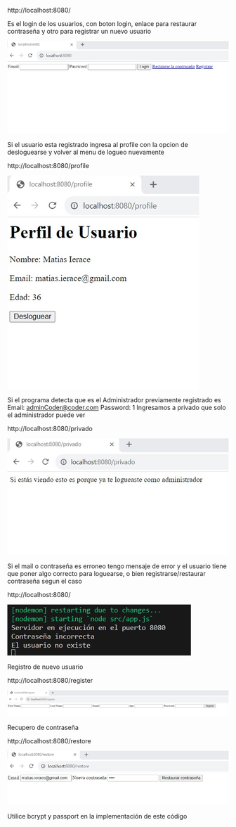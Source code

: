 http://localhost:8080/

Es el login de los usuarios, con boton login, enlace para restaurar contraseña y otro para registrar un nuevo usuario

![Login en http://localhost:8080/](src/public/prints/login.jpg)

Si el usuario esta registrado ingresa al profile con la opcion de desloguearse y volver al menu de logueo nuevamente

http://localhost:8080/profile

![Profile en http://localhost:8080/profile](src/public/prints/profile.jpg)

Si el programa detecta que es el Administrador previamente registrado es
Email: adminCoder@coder.com 
Password: 1
Ingresamos a privado que solo el administrador puede ver

http://localhost:8080/privado

![Privado en http://localhost:8080/privado](src/public/prints/privado.jpg)

Si el mail o contraseña es erroneo tengo mensaje de error y el usuario tiene que poner algo correcto para loguearse, o bien registrarse/restaurar contraseña segun el caso

http://localhost:8080/

![Consola en http://localhost:8080/](src/public/prints/mensajeError.jpg)

Registro de nuevo usuario

http://localhost:8080/register

![Registro en http://localhost:8080/register](src/public/prints/registro.jpg)

Recupero de contraseña 

http://localhost:8080/restore

![Restore en http://localhost:8080/restore](src/public/prints/restore.jpg)


Utilice bcrypt y passport en la implementación de este código